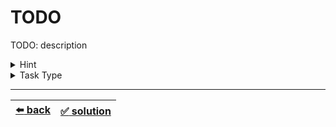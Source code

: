 # TODO

TODO: description

<details>

<summary>Hint</summary>

TODO: optional: hint description

</details>

<details>

<summary>Task Type</summary>

- __`TODO: Task Type 1`__
  <details>

  <summary><i><b><code>TODO: Approach 1</code></b></i></summary>

    TODO: abstract explanation of the Approach if Approach is used for the first time: TODO: The Approach is that ...

    TODO: expnanation of the logic of the solution and how the Approach is applied

    TODO: optional: example of the logic of the solution

  </details>

---

- __`TODO: Task Type 2`__ + __`TODO: Task Type 3`__
  <details>

  <summary><i><b><code>TODO: Approach 2</code></b></i> + <i><b><code>TODO: Approach 3</code></b></i></summary>

    TODO: abstract explanation of the Approach if Approach is used for the first time: TODO: The Approach is that ...

    TODO: expnanation of the logic of the solution and how the Approach is applied

    TODO: optional: example of the logic of the solution

  </details>

</details>

---

| [:arrow_left: back](../README.md) | [:white_check_mark: solution](./solution.js) |
| :---: | :---: |

<!--
TODO: or:
| [:arrow_left: back](../README.md) | [:white_check_mark: solution](./solution.js) | [:white_check_mark: solution 2](./solution-2.js) |
| :---: | :---: | :---: |
-->
